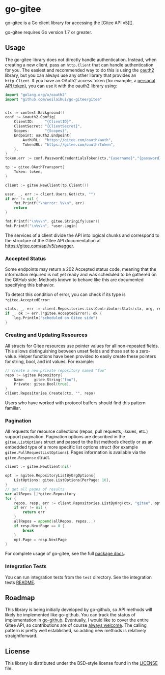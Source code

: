 # go-gitee #

go-gitee is a Go client library for accessing the [Gitee API v5][].

go-gitee requires Go version 1.7 or greater.


## Usage ##

The go-gitee library does not directly handle authentication. Instead, when
creating a new client, pass an `http.Client` that can handle authentication for
you. The easiest and recommended way to do this is using the [oauth2][]
library, but you can always use any other library that provides an
`http.Client`. If you have an OAuth2 access token (for example, a [personal
API token][]), you can use it with the oauth2 library using:

```go
import "golang.org/x/oauth2"
import "github.com/weilaihui/go-gitee/gitee"


ctx := context.Background()
conf := &oauth2.Config{
    ClientID:     "{ClientID}",
    ClientSecret: "{ClientSecret}",
    Scopes:       "{Scopes}",
    Endpoint: oauth2.Endpoint{
        AuthURL:  "https://gitee.com/oauth/auth",
        TokenURL: "https://gitee.com/oauth/token",
    },
}
token,err := conf.PasswordCredentialsToken(ctx,"{username}","{password}")

tp := gitee.OAuthTransport{
	Token: token,
}

client := gitee.NewClient(tp.Client())

user, _, err := client.Users.Get(ctx, "")
if err != nil {
	fmt.Printf("\nerror: %v\n", err)
	return
}

fmt.Printf("\n%v\n", gitee.Stringify(user))
fmt.Printf("\n%v\n", *user.Login)
```

The services of a client divide the API into logical chunks and correspond to
the structure of the Gitee API documentation at
https://gitee.com/api/v5/swagger.

### Accepted Status ###

Some endpoints may return a 202 Accepted status code, meaning that the
information required is not yet ready and was scheduled to be gathered on
the GitHub side. Methods known to behave like this are documented specifying
this behavior.

To detect this condition of error, you can check if its type is
`*gitee.AcceptedError`:

```go
stats, _, err := client.Repositories.ListContributorsStats(ctx, org, repo)
if _, ok := err.(*gitee.AcceptedError); ok {
	log.Println("scheduled on Gitee side")
}
```

### Creating and Updating Resources ###

All structs for Gitee resources use pointer values for all non-repeated fields.
This allows distinguishing between unset fields and those set to a zero-value.
Helper functions have been provided to easily create these pointers for string,
bool, and int values. For example:

```go
// create a new private repository named "foo"
repo := &gitee.Repository{
	Name:    gitee.String("foo"),
	Private: gitee.Bool(true),
}
client.Repositories.Create(ctx, "", repo)
```

Users who have worked with protocol buffers should find this pattern familiar.

### Pagination ###

All requests for resource collections (repos, pull requests, issues, etc.)
support pagination. Pagination options are described in the
`gitee.ListOptions` struct and passed to the list methods directly or as an
embedded type of a more specific list options struct (for example
`gitee.PullRequestListOptions`). Pages information is available via the
`gitee.Response` struct.

```go
client := gitee.NewClient(nil)

opt := &gitee.RepositoryListByOrgOptions{
	ListOptions: gitee.ListOptions{PerPage: 10},
}
// get all pages of results
var allRepos []*gitee.Repository
for {
	repos, resp, err := client.Repositories.ListByOrg(ctx, "gitee", opt)
	if err != nil {
		return err
	}
	allRepos = append(allRepos, repos...)
	if resp.NextPage == 0 {
		break
	}
	opt.Page = resp.NextPage
}
```

For complete usage of go-gitee, see the full [package docs][].

[oauth2]: https://github.com/golang/oauth2
[oauth2 docs]: https://godoc.org/golang.org/x/oauth2
[personal API token]: https://github.com/blog/1509-personal-api-tokens
[package docs]: https://godoc.org/github.com/google/go-github/github
[GraphQL API v4]: https://developer.github.com/v4/
[shurcooL/githubql]: https://github.com/shurcooL/githubql

### Integration Tests ###

You can run integration tests from the `test` directory. See the integration tests [README](test/README.md).

## Roadmap ##

This library is being initially developed by go-github, 
so API methods will likely be implemented  like go-github. 
You can track the status of implementation in
[go-github][go-github]. Eventually, I would like to cover the entire
Gitee API, so contributions are of course [always welcome][contributing]. The
calling pattern is pretty well established, so adding new methods is relatively
straightforward.

[go-github]: https://github.com/google/go-github
[contributing]: CONTRIBUTING.md


## License ##

This library is distributed under the BSD-style license found in the [LICENSE](./LICENSE)
file.
